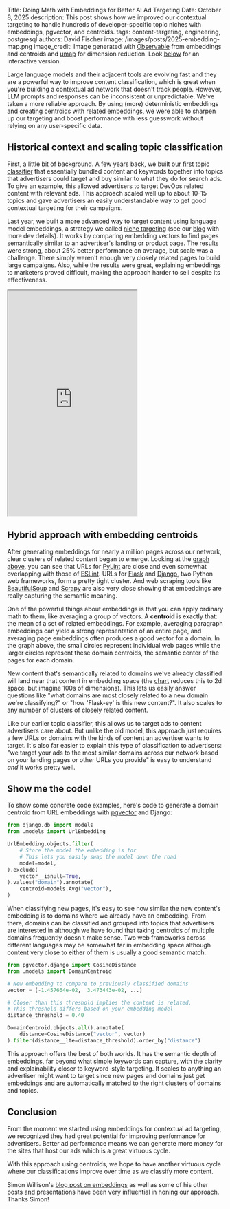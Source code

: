 Title: Doing Math with Embeddings for Better AI Ad Targeting
Date: October 8, 2025
description: This post shows how we improved our contextual targeting to handle hundreds of developer-specific topic niches with embeddings, pgvector, and centroids.
tags: content-targeting, engineering, postgresql
authors: David Fischer
image: /images/posts/2025-embedding-map.png
image_credit: <span>Image generated with <a href="https://observablehq.com/">Observable</a> from embeddings and centroids and <a href="https://github.com/lmcinnes/umap">umap</a> for dimension reduction. Look <a href="#chart">below</a> for an interactive version.</span>


Large language models and their adjacent tools are evolving fast
and they are a powerful way to improve content classification,
which is great when you're building a contextual ad network that doesn't track people.
However, LLM prompts and responses can be inconsistent or unpredictable.
We've taken a more reliable approach.
By using (more) deterministic embeddings and creating centroids with related embeddings,
we were able to sharpen up our targeting
and boost performance with less guesswork without relying on any user-specific data.


## Historical context and scaling topic classification

First, a little bit of background.
A few years back, we built [our first topic classifier](https://www.ethicalads.io/blog/2022/11/a-new-approach-to-content-based-targeting-for-advertising/)
that essentially bundled content and keywords together into topics that advertisers could target and buy
similar to what they do for search ads.
To give an example, this allowed advertisers to target DevOps related content with relevant ads.
This approach scaled well up to about 10-15 topics
and gave advertisers an easily understandable way to get good contextual targeting for their campaigns.

Last year, we built a more advanced way to target content using language model embeddings,
a strategy we called [niche targeting]({filename}../pages/niche-targeting.md)
(see our [blog]({filename}../posts/2024-niche-ad-targeting.md) with more dev details).
It works by comparing embedding vectors to find pages semantically similar to an advertiser's landing or product page.
The results were strong, about 25% better performance on average, but scale was a challenge.
There simply weren't enough very closely related pages to build large campaigns.
Also, while the results were great, explaining embeddings to marketers proved difficult,
making the approach harder to sell despite its effectiveness.


<div class="postimage text-center" id="chart">
  <iframe height="525" class="w-100 shadow-lg border-0"
  src="https://observablehq.com/embed/34e5f0a6a04bbf16@117?cells=plot"></iframe>
</div>


## Hybrid approach with embedding centroids

After generating embeddings for nearly a million pages across our network,
clear clusters of related content began to emerge.
Looking at the [graph above](#chart), you can see that URLs for [PyLint](https://pylint.readthedocs.io)
are close and even somewhat overlapping with those of [ESLint](https://eslint.org).
URLs for [Flask](https://flask.palletsprojects.com) and [Django](https://www.djangoproject.com),
two Python web frameworks, form a pretty tight cluster.
And web scraping tools like [BeautifulSoup](https://www.crummy.com/software/BeautifulSoup/bs4/doc/)
and [Scrapy](https://docs.scrapy.org) are also very close
showing that embeddings are really capturing the semantic meaning.

One of the powerful things about embeddings is that you can apply ordinary math to them,
like averaging a group of vectors.
A **centroid** is exactly that: the mean of a set of related embeddings.
For example, averaging paragraph embeddings can yield a strong representation of an entire page,
and averaging page embeddings often produces a good vector for a domain.
In the graph above, the small circles represent individual web pages
while the larger circles represent these domain centroids,
the semantic center of the pages for each domain.

New content that's semantically related to domains we've already classified
will land near that content in embedding space
(the [chart](#chart) reduces this to 2d space, but imagine 100s of dimensions).
This lets us easily answer questions like
"what domains are most closely related to a new domain we're classifying?" or
"how 'Flask-ey' is this new content?".
It also scales to any number of clusters of closely related content.

Like our earlier topic classifier, this allows us to target ads to content advertisers care about.
But unlike the old model, this approach just requires a few URLs or domains
with the kinds of content an advertiser wants to target.
It's also far easier to explain this type of classification to advertisers:
"we target your ads to the most similar domains across our network based on your landing pages or other URLs you provide"
is easy to understand *and* it works pretty well.


## Show me the code!

To show some concrete code examples, here's code to generate a domain centroid
from URL embeddings with [pgvector](https://github.com/pgvector/pgvector-python) and Django:

```python
from django.db import models
from .models import UrlEmbedding

UrlEmbedding.objects.filter(
    # Store the model the embedding is for
    # This lets you easily swap the model down the road
    model=model,
).exclude(
    vector__isnull=True,
).values("domain").annotate(
    centroid=models.Avg("vector"),
)
```

When classifying new pages, it's easy to see how similar the new content's embedding is
to domains where we already have an embedding.
From there, domains can be classified and grouped into topics that advertisers are interested in
although we have found that taking centroids of multiple domains frequently doesn't make sense.
Two web frameworks across different languages may be somewhat far in embedding space
although content very close to either of them is usually a good semantic match.

```python
from pgvector.django import CosineDistance
from .models import DomainCentroid

# New embedding to compare to previously classified domains
vector = [-1.457664e-02,  3.473443e-02, ...]

# Closer than this threshold implies the content is related.
# This threshold differs based on your embedding model
distance_threshold = 0.40

DomainCentroid.objects.all().annotate(
    distance=CosineDistance("vector", vector)
).filter(distance__lte=distance_threshold).order_by("distance")
```

This approach offers the best of both worlds.
It has the semantic depth of embeddings, far beyond what simple keywords can capture,
with the clarity and explainability closer to keyword-style targeting.
It scales to anything an advertiser might want to target
since new pages and domains just get embeddings and are automatically matched
to the right clusters of domains and topics.


## Conclusion

From the moment we started using embeddings for contextual ad targeting,
we recognized they had great potential for improving performance for advertisers.
Better ad performance means we can generate more money for the sites that host our ads
which is a great virtuous cycle.

With this approach using centroids, we hope to have another virtuous cycle
where our classifications improve over time as we classify more content.

Simon Willison's [blog post on embeddings](https://simonwillison.net/2023/Oct/23/embeddings/)
as well as some of his other posts and presentations have been very influential
in honing our approach. Thanks Simon!
